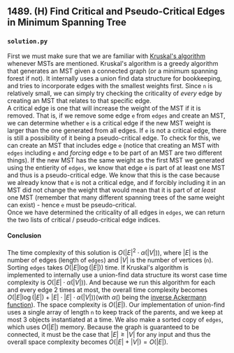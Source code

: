 ## 1489. (H) Find Critical and Pseudo-Critical Edges in Minimum Spanning Tree

### `solution.py`
First we must make sure that we are familiar with [Kruskal's algorithm](https://en.wikipedia.org/wiki/Kruskal%27s_algorithm) whenever MSTs are mentioned. Kruskal's algorithm is a greedy algorithm that generates an MST given a connected graph (or a minimum spanning forest if not). It internally uses a union find data structure for bookkeeping, and tries to incorporate edges with the smallest weights first. Since `n` is relatively small, we can simply try checking the criticality of *every* edge by creating an MST that relates to that specific edge.  
A critical edge is one that will increase the weight of the MST if it is removed. That is, if we remove some edge `e` from `edges` and create an MST, we can determine whether `e` is a critical edge if the new MST weight is larger than the one generated from all edges. If `e` is not a critical edge, there is still a possibility of it being a pseudo-critical edge. To check for this, we can create an MST that includes edge `e` (notice that creating an MST with `edges` including `e` and *forcing* edge `e` to be part of an MST are two different things). If the new MST has the same weight as the first MST we generated using the entierity of `edges`, we know that edge `e` is part of at least one MST and thus is a pseudo-critical edge. We know that this is the case because we already know that `e` is not a critical edge, and if forcibly including it in an MST did not change the weight that would mean that it is part of *at least* one MST (remember that many different spanning trees of the same weight can exist) - hence `e` must be pseudo-critical.  
Once we have determined the criticality of all edges in `edges`, we can return the two lists of critical / pseudo-critical edge indices.  

#### Conclusion
The time complexity of this solution is $O(|E|^2\cdot \alpha(|V|))$, where $|E|$ is the number of edges (length of `edges`) and $|V|$ is the number of vertices (`n`). Sorting `edges` takes $O(|E|\log (|E|))$ time. If Kruskal's algorithm is implemented to internally use a union-find data structure its worst case time complexity is $O(|E|\cdot \alpha(|V|))$. And because we run this algorithm for each and every edge 2 times at most, the overall time complexity becomes $O(|E|\log(|E|) + |E|\cdot |E| \cdot \alpha(|V|))$(with $\alpha()$ being the [inverse Ackermann function](https://en.wikipedia.org/wiki/Ackermann_function#Inverse)). The space complexity is $O(|E|)$. Our implementation of union-find uses a single array of length `n` to keep track of the parents, and we keep at most 3 objects instantiated at a time. We also make a sorted copy of `edges`, which uses $O(|E|)$ memory. Because the graph is guaranteed to be connected, it must be the case that $|E| \geq |V|$ for any input and thus the overall space complexity becomes $O(|E| + |V|) = O(|E|)$.  
  

